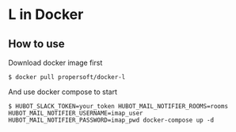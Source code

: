# L in Docker

How to use
----------

Download docker image first

    $ docker pull propersoft/docker-l

And use docker compose to start

    $ HUBOT_SLACK_TOKEN=your_token HUBOT_MAIL_NOTIFIER_ROOMS=rooms HUBOT_MAIL_NOTIFIER_USERNAME=imap_user HUBOT_MAIL_NOTIFIER_PASSWORD=imap_pwd docker-compose up -d
